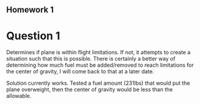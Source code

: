 ## Homework 1

# Question 1
Determines if plane is within flight limitations. If not, it attempts to create a situation such that this is possible. There is certainly a better way of determining how much fuel must be added/removed to reach limitations for the center of gravity, I will come back to that at a later date. 

Solution currently works. Tested a fuel amount (231lbs) that would put the plane overweight, then the center of gravity would be less than the allowable.